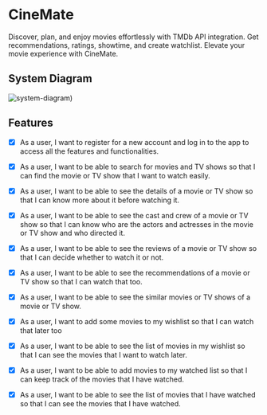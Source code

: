 # CineMate

Discover, plan, and enjoy movies effortlessly with TMDb API integration. Get recommendations, ratings, showtime, and create watchlist. Elevate your movie experience with CineMate.


## System Diagram
![system-diagram)](https://github.com/ahmaddioxide/moca/assets/75989502/44db26b9-5f85-439c-8bac-c5bc8f8e424b)

## Features
- [x] As a user, I want to register for a new account and log in to the app to access all the features and functionalities.
- [x] As a user, I want to be able to search for movies and TV shows so that I can find the movie or TV show that I want to watch easily.
- [x] As a user, I want to be able to see the details of a movie or TV show so that I can know more about it before watching it.
- [x] As a user, I want to be able to see the cast and crew of a movie or TV show so that I can know who are the actors and actresses in the movie or TV show and who directed it.
- [x] As a user, I want to be able to see the reviews of a movie or TV show so that I can decide whether to watch it or not.
- [x] As a user, I want to be able to see the recommendations of a movie or TV show so that I can watch that too.
- [x] As a user, I want to be able to see the similar movies or TV shows of a movie or TV show.
- [x] As a user, I want to add some movies to my wishlist so that I can watch that later too
- [x] As a user, I want to be able to see the list of movies in my wishlist so that I can see the movies that I want to watch later.
- [x] As a user, I want to be able to add movies to my watched list so that I can keep track of the movies that I have watched.
- [x] As a user, I want to be able to see the list of movies that I have watched so that I can see the movies that I have watched. 


